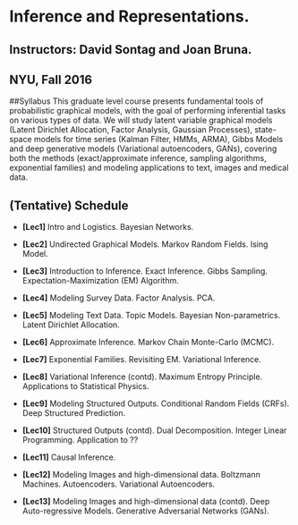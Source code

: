# Inference and Representations. 
## Instructors: David Sontag and Joan Bruna. 
## NYU, Fall 2016

##Syllabus
This graduate level course presents fundamental tools of probabilistic graphical models, with the goal of performing inferential tasks on various types of data. We will study latent variable graphical models (Latent Dirichlet Allocation, Factor Analysis, Gaussian Processes), state-space models for time series (Kalman Filter, HMMs, ARMA), Gibbs Models and deep generative models (Variational autoencoders, GANs), covering both the methods (exact/approximate inference, sampling algorithms, exponential families) and modeling applications to text, images and medical data.

## (Tentative) Schedule

- **[Lec1]** Intro and Logistics. Bayesian Networks.

- **[Lec2]** Undirected Graphical Models. Markov Random Fields. Ising Model. 

- **[Lec3]** Introduction to Inference. Exact Inference. Gibbs Sampling. Expectation-Maximization (EM) Algorithm.

- **[Lec4]** Modeling Survey Data. Factor Analysis. PCA.  

- **[Lec5]** Modeling Text Data. Topic Models. Bayesian Non-parametrics. Latent Dirichlet Allocation.

- **[Lec6]** Approximate Inference. Markov Chain Monte-Carlo (MCMC).

- **[Lec7]** Exponential Families. Revisiting EM. Variational Inference.

- **[Lec8]** Variational Inference (contd). Maximum Entropy Principle. Applications to Statistical Physics. 

- **[Lec9]** Modeling Structured Outputs. Conditional Random Fields (CRFs). Deep Structured Prediction.

- **[Lec10]** Structured Outputs (contd). Dual Decomposition. Integer Linear Programming. Application to ??

- **[Lec11]** Causal Inference. 

- **[Lec12]** Modeling Images and high-dimensional data. Boltzmann Machines. Autoencoders. Variational Autoencoders. 

- **[Lec13]** Modeling Images and high-dimensional data (contd). Deep Auto-regressive Models. Generative Adversarial Networks (GANs). 






